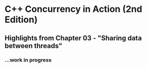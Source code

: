 # C++ Concurrency in Action (2nd Edition)

## Highlights from Chapter 03 - "Sharing data between threads"

### ...work in progress
